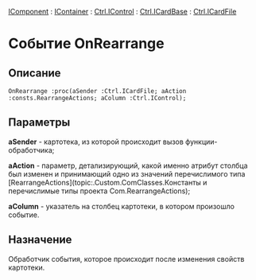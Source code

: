 ﻿---
Link: .Ctrl.ICardFile.@OnRearrange
---

[IComponent](topic:Com.Custom.ComClasses.IComponent.Default) :
[IContainer](topic:Com.Custom.ComClasses.IContainer.Default) :
[Ctrl.IControl](topic:Com.Custom.ComClasses.Ctrl.IControl.Default) :
[Ctrl.ICardBase](topic:Com.Custom.ComClasses.Ctrl.ICardBase.Default) :
[Ctrl.ICardFile](Default)

# Событие OnRearrange

## Описание

    OnRearrange :proc(aSender :Ctrl.ICardFile; aAction :consts.RearrangeActions; aColumn :Ctrl.IControl);

## Параметры

**aSender** - картотека, из которой происходит вызов функции-обработчика;

**aAction** - параметр, детализирующий, какой именно атрибут столбца был изменен
и принимающий одно из значений перечислимого типа [RearrangeActions](topic:.Custom.ComClasses.Константы и перечислимые типы проекта Com.RearrangeActions);

**aColumn** - указатель на столбец картотеки, в котором произошло событие.

## Назначение

Обработчик события, которое происходит после изменения свойств картотеки.